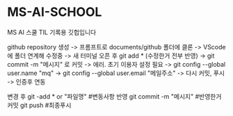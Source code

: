 # MS-AI-SCHOOL

MS AI 스쿨 TIL 기록용 깃헙입니다

github repository 생성 -> 프롬프트로 documents/github 폴더에 클론 -> VScode에 폴더 연계해 수정중 -> 새 터미널 오픈 후  git add * (수정한거 전부 반영) -> git commit -m "메시지" 로 커밋 -> 에러. 초기 이용자 설정 필요 -> git config --global user.name "mq" -> git config --global user.email  "메일주소" -> 다시 커밋, 푸시 -> 인증후 연동

변경 후 
git -add * or "파일명" #변동사항 반영
git commit -m "메시지" #반영한거 커밋
git push #최종푸시